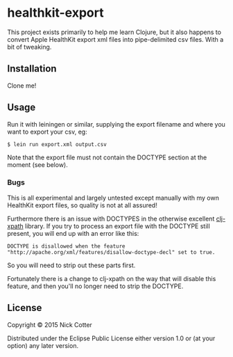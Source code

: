 # healthkit-export

This project exists primarily to help me learn Clojure, but it also happens to convert Apple HealthKit export xml files into pipe-delimited csv files. With a bit of tweaking.

## Installation

Clone me!

## Usage

Run it with leiningen or similar, supplying the export filename and where you want to export your csv, eg:

    $ lein run export.xml output.csv

Note that the export file must not contain the DOCTYPE section at the moment (see below).

### Bugs

This is all experimental and largely untested except manually with my own HealthKit export files, so quality is not at all assured!

Furthermore there is an issue with DOCTYPES in the otherwise excellent [clj-xpath](https://github.com/kyleburton/clj-xpath) library. If you try to process an export file with the DOCTYPE still present, you will end up with an error like this:

    DOCTYPE is disallowed when the feature "http://apache.org/xml/features/disallow-doctype-decl" set to true.

So you will need to strip out these parts first.

Fortunately there is a change to clj-xpath on the way that will disable this feature, and then you'll no longer need to strip the DOCTYPE.

## License

Copyright © 2015 Nick Cotter

Distributed under the Eclipse Public License either version 1.0 or (at
your option) any later version.
